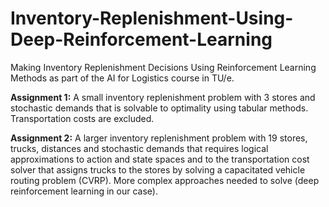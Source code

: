 # Inventory-Replenishment-Using-Deep-Reinforcement-Learning
Making Inventory Replenishment Decisions Using Reinforcement Learning Methods as part of the AI for Logistics course in TU/e.

**Assignment 1:** A small inventory replenishment problem with 3 stores and stochastic demands that is solvable to optimality using tabular methods. Transportation costs are excluded.

**Assignment 2:** A larger inventory replenishment problem with 19 stores, trucks, distances and stochastic demands that requires logical approximations to action and state spaces and to the transportation cost solver that assigns trucks to the stores by solving a capacitated vehicle routing problem (CVRP). More complex approaches needed to solve (deep reinforcement learning in our case).  

